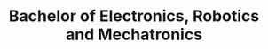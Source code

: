 ---
title: "Bachelor of Electronics, Robotics and Mechatronics"
company: "Universidad de Malaga"
location: "Malaga, Spain"
startDate: "2015"
endDate: "2020"
description: "GPA - 8.67/10"
---
